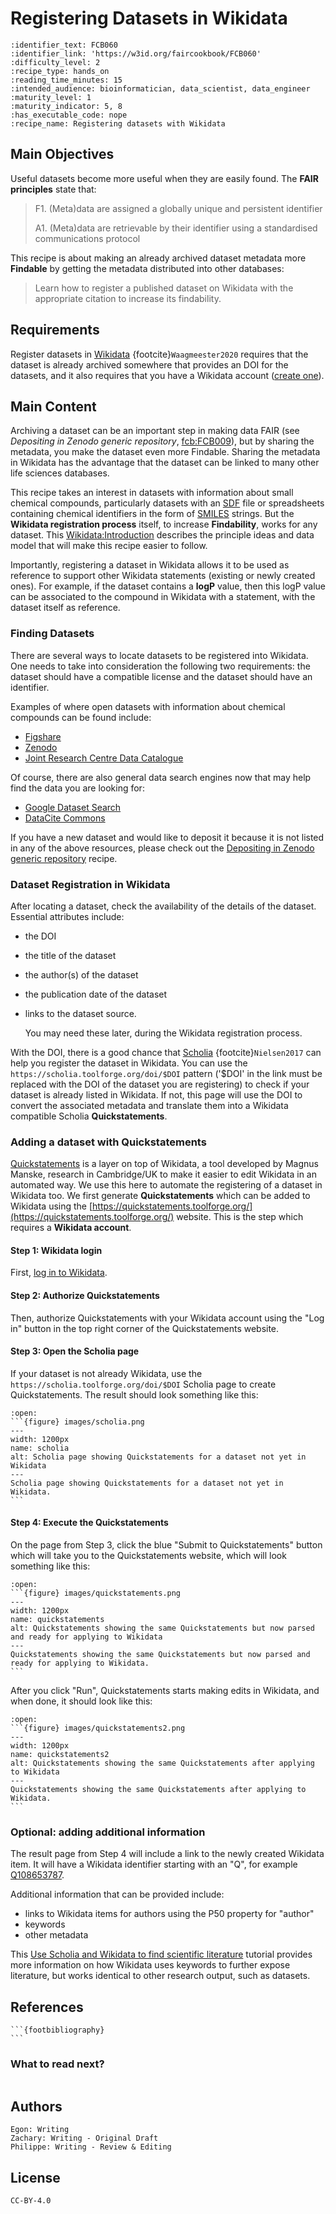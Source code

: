 # Registering Datasets in Wikidata

 ````{panels_fairplus}
:identifier_text: FCB060
:identifier_link: 'https://w3id.org/faircookbook/FCB060'
:difficulty_level: 2
:recipe_type: hands_on
:reading_time_minutes: 15
:intended_audience: bioinformatician, data_scientist, data_engineer
:maturity_level: 1
:maturity_indicator: 5, 8
:has_executable_code: nope
:recipe_name: Registering datasets with Wikidata 
```` 

[comment]: <> ("UCnn.x Registering a dataset in Wikidata.")


## Main Objectives

Useful datasets become more useful when they are easily found. The **FAIR principles** state that: 

> F1. (Meta)data are assigned a globally unique and persistent identifier
> 
> A1. (Meta)data are retrievable by their identifier using a standardised communications protocol 

This recipe is about making an already archived dataset metadata more **Findable** by getting the metadata distributed into other databases:

> Learn how to register a published dataset on Wikidata with the appropriate citation to increase its findability.



## Requirements

Register datasets in [Wikidata](https://www.wikidata.org/) {footcite}`Waagmeester2020` requires that the dataset is already archived somewhere that provides
an DOI for the datasets, and it also requires that you have a Wikidata account ([create one](https://www.wikidata.org/wiki/Special:CreateAccount)).



## Main Content

Archiving a dataset can be an important step in making data FAIR (see *Depositing in Zenodo generic repository*, [fcb:FCB009](https://w3id.org/faircookbook/FCB009)),
but by sharing the metadata, you make the dataset even more Findable. Sharing the metadata in Wikidata has the advantage that the dataset can
be linked to many other life sciences databases.

This recipe takes an interest in datasets with information about small chemical compounds, particularly datasets with an [SDF](https://fairsharing.org/FAIRsharing.ew26v7)
file or spreadsheets containing chemical identifiers in the form of [SMILES](https://fairsharing.org/FAIRsharing.qv4b3c) strings.
But the **Wikidata registration process** itself, to increase **Findability**, works for any dataset.
This [Wikidata:Introduction](https://www.wikidata.org/wiki/Wikidata:Introduction) describes the principle ideas and data model that will make this
recipe easier to follow.

Importantly, registering a dataset in Wikidata allows it to be used as reference to support other Wikidata statements (existing or newly created ones).
For example, if the dataset contains a **logP** value,
then this logP value can be associated to the compound in Wikidata with a statement, with the dataset itself as reference.
<!-- TODO: add screenshot of example -->

### Finding Datasets

There are several ways to locate datasets to be registered into Wikidata. One needs to take into consideration the following two requirements:
the dataset should have a compatible license and the dataset should have an identifier.

Examples of where open datasets with information about chemical compounds can be found include:

* [Figshare](https://figshare.com/)
* [Zenodo](https://zenodo.org/)
* [Joint Research Centre Data Catalogue](https://data.jrc.ec.europa.eu/dataset)

Of course, there are also general data search engines now that may help find the data you are looking for:

* [Google Dataset Search](https://datasetsearch.research.google.com/)
* [DataCite Commons](https://commons.datacite.org/)

If you have a new dataset and would like to deposit it because it is not listed in any of the above resources,
please check out the [Depositing in Zenodo generic repository](https://w3id.org/faircookbook/FCB009) recipe.

<!--
TODO: add below statement when that recipe is included too:

For details related to finding datasets and determining the correct licenses, please refer to Finding Compounds. 
-->

### Dataset Registration in Wikidata

After locating a dataset, check the availability of the details of the dataset. Essential attributes include:

* the DOI
* the title of the dataset
* the author(s) of the dataset
* the publication date of the dataset
* links to the dataset source.

  You may need these later, during the Wikidata registration process.

With the DOI, there is a good chance that [Scholia](https://scholia.toolforge.org/) {footcite}`Nielsen2017` can help you register the dataset in Wikidata.
You can use the `https://scholia.toolforge.org/doi/$DOI` pattern ('$DOI' in the link must be replaced with the
DOI of the dataset you are registering) to check if your dataset is already listed in
Wikidata.
If not, this page will use the DOI to convert the associated metadata and translate them into a Wikidata compatible Scholia **Quickstatements**.

### Adding a dataset with Quickstatements

[Quickstatements](https://quickstatements.toolforge.org/) is a layer on top of Wikidata, a tool developed by Magnus Manske, research in Cambridge/UK to
make it easier to edit Wikidata in an automated way. We use this here to automate the registering of
a dataset in Wikidata too. We first generate **Quickstatements** which
can be added to Wikidata using
the [https://quickstatements.toolforge.org/](https://quickstatements.toolforge.org/) website.
This is the step which requires a **Wikidata account**.

#### Step 1: Wikidata login

First, [log in to Wikidata](https://www.wikidata.org/w/index.php?title=Special:UserLogin&returnto=Wikidata%3AMain+Page).

#### Step 2: Authorize Quickstatements

Then, authorize Quickstatements with your Wikidata account using the "Log in" button
in the top right corner of the Quickstatements website.

#### Step 3: Open the Scholia page

If your dataset is not already Wikidata, use the `https://scholia.toolforge.org/doi/$DOI` Scholia
page to create Quickstatements. The result should look something like this:

````{dropdown}
:open:
```{figure} images/scholia.png
---
width: 1200px
name: scholia
alt: Scholia page showing Quickstatements for a dataset not yet in Wikidata
---
Scholia page showing Quickstatements for a dataset not yet in Wikidata.
```
````

#### Step 4: Execute the Quickstatements

On the page from Step 3, click the blue "Submit to Quickstatements" button which will take you to the
Quickstatements website, which will look something like this:

````{dropdown}
:open:
```{figure} images/quickstatements.png
---
width: 1200px
name: quickstatements
alt: Quickstatements showing the same Quickstatements but now parsed and ready for applying to Wikidata
---
Quickstatements showing the same Quickstatements but now parsed and ready for applying to Wikidata.
```
````

After you click "Run", Quickstatements starts making edits in Wikidata, and when done, it should look
like this:

````{dropdown}
:open:
```{figure} images/quickstatements2.png
---
width: 1200px
name: quickstatements2
alt: Quickstatements showing the same Quickstatements after applying to Wikidata
---
Quickstatements showing the same Quickstatements after applying to Wikidata.
```
````

### Optional: adding additional information

The result page from Step 4 will include a link to the newly created Wikidata item. It will have
a Wikidata identifier starting with an "Q", for example [Q108653787](https://www.wikidata.org/wiki/Q108653787).

Additional information that can be provided include:

* links to Wikidata items for authors using the P50 property for "author"
* keywords
* other metadata

This [Use Scholia and Wikidata to find scientific literature](https://laurendupuis.github.io/Scholia_tutorial/)
tutorial provides more information on how Wikidata uses keywords to further expose literature,
but works identical to other research output, such as datasets.

## References
````{dropdown} **References**
```{footbibliography}
```
````


### What to read next?
````{fairsharing_panel}
````
 
## Authors

````{authors_fairplus}
Egon: Writing
Zachary: Writing - Original Draft
Philippe: Writing - Review & Editing
````


## License

````{license_fairplus}
CC-BY-4.0
````

